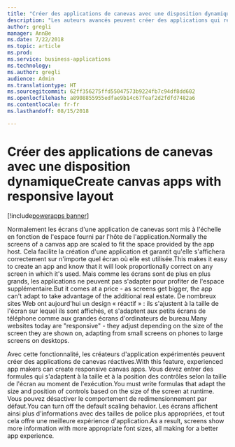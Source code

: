 ```yaml
---
title: "Créer des applications de canevas avec une disposition dynamique"
description: "Les auteurs avancés peuvent créer des applications qui réagissent et s'adaptent dynamiquement à différents environnements."
author: gregli
manager: AnnBe
ms.date: 7/22/2018
ms.topic: article
ms.prod: 
ms.service: business-applications
ms.technology: 
ms.author: gregli
audience: Admin
ms.translationtype: HT
ms.sourcegitcommit: 62ff356275ffd55047573b9224fb7c94df8dd602
ms.openlocfilehash: a8908855955edfae9b14c67feaf2d2fdfd7482a6
ms.contentlocale: fr-fr
ms.lasthandoff: 08/15/2018

---
```

# <a name="create-canvas-apps-with-responsive-layout"></a><span data-ttu-id="e832a-103">Créer des applications de canevas avec une disposition dynamique</span><span class="sxs-lookup"><span data-stu-id="e832a-103">Create canvas apps with responsive layout</span></span>

[!include[powerapps banner](../includes/powerapps.md)]




<span data-ttu-id="e832a-104">Normalement les écrans d'une application de canevas sont mis à l'échelle en fonction de l'espace fourni par l'hôte de l'application.</span><span class="sxs-lookup"><span data-stu-id="e832a-104">Normally the screens of a canvas app are scaled to fit the space provided by the app host.</span></span>  <span data-ttu-id="e832a-105">Cela facilite la création d'une application et garantit qu'elle s'affichera correctement sur n'importe quel écran où elle est utilisée.</span><span class="sxs-lookup"><span data-stu-id="e832a-105">This makes it easy to create an app and know that it will look proportionally correct on any screen in which it's used.</span></span>  <span data-ttu-id="e832a-106">Mais comme les écrans sont de plus en plus grands, les applications ne peuvent pas s'adapter pour profiter de l'espace supplémentaire.</span><span class="sxs-lookup"><span data-stu-id="e832a-106">But it comes at a price - as screens get bigger, the app can't adapt to take advantage of the additional real estate.</span></span>  <span data-ttu-id="e832a-107">De nombreux sites Web ont aujourd'hui un design « réactif » : ils s'ajustent à la taille de l'écran sur lequel ils sont affichés, et s'adaptent aux petits écrans de téléphone comme aux grandes écrans d'ordinateurs de bureau.</span><span class="sxs-lookup"><span data-stu-id="e832a-107">Many websites today are "responsive" - they adjust depending on the size of the screen they are shown on, adapting from small screens on phones to large screens on desktops.</span></span>  

<span data-ttu-id="e832a-108">Avec cette fonctionnalité, les créateurs d'application expérimentés peuvent créer des applications de canevas réactives.</span><span class="sxs-lookup"><span data-stu-id="e832a-108">With this feature, experienced app makers can create responsive canvas apps.</span></span>  <span data-ttu-id="e832a-109">Vous devez entrer des formules qui s'adaptent à la taille et à la position des contrôles selon la taille de l'écran au moment de l'exécution.</span><span class="sxs-lookup"><span data-stu-id="e832a-109">You must write formulas that adapt the size and position of controls based on the size of the screen at runtime.</span></span>  <span data-ttu-id="e832a-110">Vous pouvez désactiver le comportement de redimensionnement par défaut.</span><span class="sxs-lookup"><span data-stu-id="e832a-110">You can turn off the default scaling behavior.</span></span>  <span data-ttu-id="e832a-111">Les écrans affichent ainsi plus d'informations avec des tailles de police plus appropriées, et tout cela offre une meilleure expérience d'application.</span><span class="sxs-lookup"><span data-stu-id="e832a-111">As a result, screens show more information with more appropriate font sizes, all making for a better app experience.</span></span>

